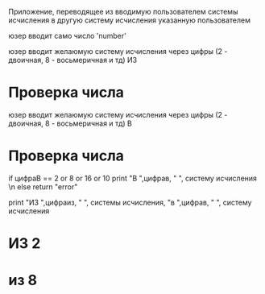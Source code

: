 Приложение, переводящее из вводимую пользователем системы исчисления в 
другую систему исчисления указанную пользователем

юзер вводит само число 'number'

юзер вводит желаюмую систему исчисления через цифры (2 - двоичная, 8 - восьмеричная и тд) ИЗ

# Проверка числа 

юзер вводит желаюмую систему исчисления через цифры (2 - двоичная, 8 - восьмеричная и тд) В

# Проверка числа 
if цифраВ == 2 or 8  or 16 or 10
print "В ",цифрав, " ", систему исчисления \n
else 
return "error"

print "ИЗ ",цифраиз, " ", системы исчисления, "в ",цифрав, " ", систему исчисления

# ИЗ 2

# из 8